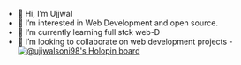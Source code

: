 - 👋 Hi, I’m Ujjwal
- 👀 I’m interested in Web Development and open source.
- 🌱 I’m currently learning full stck web-D
- 💞️ I’m looking to collaborate on web development projects
-[![@ujjwalsoni98's Holopin board](https://holopin.me/ujjwalsoni98)](https://holopin.io/@ujjwalsoni98)

<!---
Ujjwal-soni98/Ujjwal-soni98 is a ✨ special ✨ repository because its `README.md` (this file) appears on your GitHub profile.
You can click the Preview link to take a look at your changes.
--->
